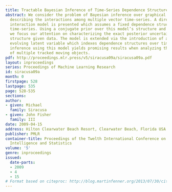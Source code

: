 ```yaml
---
title: Tractable Bayesian Inference of Time-Series Dependence Structure
abstract: We consider the problem of Bayesian inference over graphical structures
  describing the interactions among multiple vector time-series. A directed temporal
  interaction model is presented which assumes a fixed dependence structure among
  time-series. Using a conjugate prior over this model’s structure and parameters,
  we focus our attention on characterizing the exact posterior uncertainty in the
  structure given data. The model is extended via the introduction of a dynamically
  evolving latent variable which indexes dependence structures over time. Performing
  inference using this model yields promising results when analyzing the interaction
  of multiple tracked moving objects.
pdf: http://proceedings.mlr.press/v5/siracusa09a/siracusa09a.pdf
layout: inproceedings
series: Proceedings of Machine Learning Research
id: siracusa09a
month: 0
firstpage: 528
lastpage: 535
page: 528-535
sections: 
author:
- given: Michael
  family: Siracusa
- given: John Fisher
  family: III
date: 2009-04-15
address: Hilton Clearwater Beach Resort, Clearwater Beach, Florida USA
publisher: PMLR
container-title: Proceedings of the Twelth International Conference on Artificial
  Intelligence and Statistics
volume: '5'
genre: inproceedings
issued:
  date-parts:
  - 2009
  - 4
  - 15
# Format based on citeproc: http://blog.martinfenner.org/2013/07/30/citeproc-yaml-for-bibliographies/
---
```

